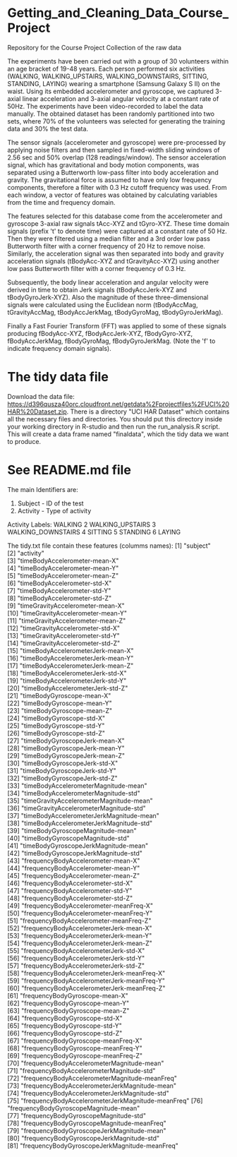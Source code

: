 # Getting_and_Cleaning_Data_Course_Project
Repository for the Course Project
Collection of the raw data

The experiments have been carried out with a group of 30 volunteers within an age bracket of 19-48 years. Each person performed six activities (WALKING, WALKING_UPSTAIRS, WALKING_DOWNSTAIRS, SITTING, STANDING, LAYING) wearing a smartphone (Samsung Galaxy S II) on the waist. Using its embedded accelerometer and gyroscope, we captured 3-axial linear acceleration and 3-axial angular velocity at a constant rate of 50Hz. The experiments have been video-recorded to label the data manually. The obtained dataset has been randomly partitioned into two sets, where 70% of the volunteers was selected for generating the training data and 30% the test data. 

The sensor signals (accelerometer and gyroscope) were pre-processed by applying noise filters and then sampled in fixed-width sliding windows of 2.56 sec and 50% overlap (128 readings/window). The sensor acceleration signal, which has gravitational and body motion components, was separated using a Butterworth low-pass filter into body acceleration and gravity. The gravitational force is assumed to have only low frequency components, therefore a filter with 0.3 Hz cutoff frequency was used. From each window, a vector of features was obtained by calculating variables from the time and frequency domain. 

The features selected for this database come from the accelerometer and gyroscope 3-axial raw signals tAcc-XYZ and tGyro-XYZ. These time domain signals (prefix 't' to denote time) were captured at a constant rate of 50 Hz. Then they were filtered using a median filter and a 3rd order low pass Butterworth filter with a corner frequency of 20 Hz to remove noise. Similarly, the acceleration signal was then separated into body and gravity acceleration signals (tBodyAcc-XYZ and tGravityAcc-XYZ) using another low pass Butterworth filter with a corner frequency of 0.3 Hz.

Subsequently, the body linear acceleration and angular velocity were derived in time to obtain Jerk signals (tBodyAccJerk-XYZ and tBodyGyroJerk-XYZ). Also the magnitude of these three-dimensional signals were calculated using the Euclidean norm (tBodyAccMag, tGravityAccMag, tBodyAccJerkMag, tBodyGyroMag, tBodyGyroJerkMag). 

Finally a Fast Fourier Transform (FFT) was applied to some of these signals producing fBodyAcc-XYZ, fBodyAccJerk-XYZ, fBodyGyro-XYZ, fBodyAccJerkMag, fBodyGyroMag, fBodyGyroJerkMag. (Note the 'f' to indicate frequency domain signals).

# The tidy data file

Download the data file: https://d396qusza40orc.cloudfront.net/getdata%2Fprojectfiles%2FUCI%20HAR%20Dataset.zip. There is a directory "UCI HAR Dataset" which contains all the necessary files and directories. You should put this directory inside your working directory in R-studio and then run the run_analysis.R script. This will create a data frame named "finaldata", which the tidy data we want to produce. 

# See README.md file

The main Identifiers are:
1. Subject - ID of the test
2. Activity - Type of activity

Activity Labels: 
WALKING
2 WALKING_UPSTAIRS
3 WALKING_DOWNSTAIRS
4 SITTING
5 STANDING
6 LAYING


The tidy.txt file contain these features (columms names):
 [1] "subject"                                         
 [2] "activity"                                        
 [3] "timeBodyAccelerometer-mean-X"                    
 [4] "timeBodyAccelerometer-mean-Y"                    
 [5] "timeBodyAccelerometer-mean-Z"                    
 [6] "timeBodyAccelerometer-std-X"                     
 [7] "timeBodyAccelerometer-std-Y"                     
 [8] "timeBodyAccelerometer-std-Z"                     
 [9] "timeGravityAccelerometer-mean-X"                 
[10] "timeGravityAccelerometer-mean-Y"                 
[11] "timeGravityAccelerometer-mean-Z"                 
[12] "timeGravityAccelerometer-std-X"                  
[13] "timeGravityAccelerometer-std-Y"                  
[14] "timeGravityAccelerometer-std-Z"                  
[15] "timeBodyAccelerometerJerk-mean-X"                
[16] "timeBodyAccelerometerJerk-mean-Y"                
[17] "timeBodyAccelerometerJerk-mean-Z"                
[18] "timeBodyAccelerometerJerk-std-X"                 
[19] "timeBodyAccelerometerJerk-std-Y"                 
[20] "timeBodyAccelerometerJerk-std-Z"                 
[21] "timeBodyGyroscope-mean-X"                        
[22] "timeBodyGyroscope-mean-Y"                        
[23] "timeBodyGyroscope-mean-Z"                        
[24] "timeBodyGyroscope-std-X"                         
[25] "timeBodyGyroscope-std-Y"                         
[26] "timeBodyGyroscope-std-Z"                         
[27] "timeBodyGyroscopeJerk-mean-X"                    
[28] "timeBodyGyroscopeJerk-mean-Y"                    
[29] "timeBodyGyroscopeJerk-mean-Z"                    
[30] "timeBodyGyroscopeJerk-std-X"                     
[31] "timeBodyGyroscopeJerk-std-Y"                     
[32] "timeBodyGyroscopeJerk-std-Z"                     
[33] "timeBodyAccelerometerMagnitude-mean"             
[34] "timeBodyAccelerometerMagnitude-std"              
[35] "timeGravityAccelerometerMagnitude-mean"          
[36] "timeGravityAccelerometerMagnitude-std"           
[37] "timeBodyAccelerometerJerkMagnitude-mean"         
[38] "timeBodyAccelerometerJerkMagnitude-std"          
[39] "timeBodyGyroscopeMagnitude-mean"                 
[40] "timeBodyGyroscopeMagnitude-std"                  
[41] "timeBodyGyroscopeJerkMagnitude-mean"             
[42] "timeBodyGyroscopeJerkMagnitude-std"              
[43] "frequencyBodyAccelerometer-mean-X"               
[44] "frequencyBodyAccelerometer-mean-Y"               
[45] "frequencyBodyAccelerometer-mean-Z"               
[46] "frequencyBodyAccelerometer-std-X"                
[47] "frequencyBodyAccelerometer-std-Y"                
[48] "frequencyBodyAccelerometer-std-Z"                
[49] "frequencyBodyAccelerometer-meanFreq-X"           
[50] "frequencyBodyAccelerometer-meanFreq-Y"           
[51] "frequencyBodyAccelerometer-meanFreq-Z"           
[52] "frequencyBodyAccelerometerJerk-mean-X"           
[53] "frequencyBodyAccelerometerJerk-mean-Y"           
[54] "frequencyBodyAccelerometerJerk-mean-Z"           
[55] "frequencyBodyAccelerometerJerk-std-X"            
[56] "frequencyBodyAccelerometerJerk-std-Y"            
[57] "frequencyBodyAccelerometerJerk-std-Z"            
[58] "frequencyBodyAccelerometerJerk-meanFreq-X"       
[59] "frequencyBodyAccelerometerJerk-meanFreq-Y"       
[60] "frequencyBodyAccelerometerJerk-meanFreq-Z"       
[61] "frequencyBodyGyroscope-mean-X"                   
[62] "frequencyBodyGyroscope-mean-Y"                   
[63] "frequencyBodyGyroscope-mean-Z"                   
[64] "frequencyBodyGyroscope-std-X"                    
[65] "frequencyBodyGyroscope-std-Y"                    
[66] "frequencyBodyGyroscope-std-Z"                    
[67] "frequencyBodyGyroscope-meanFreq-X"               
[68] "frequencyBodyGyroscope-meanFreq-Y"               
[69] "frequencyBodyGyroscope-meanFreq-Z"               
[70] "frequencyBodyAccelerometerMagnitude-mean"        
[71] "frequencyBodyAccelerometerMagnitude-std"         
[72] "frequencyBodyAccelerometerMagnitude-meanFreq"    
[73] "frequencyBodyAccelerometerJerkMagnitude-mean"    
[74] "frequencyBodyAccelerometerJerkMagnitude-std"     
[75] "frequencyBodyAccelerometerJerkMagnitude-meanFreq"
[76] "frequencyBodyGyroscopeMagnitude-mean"            
[77] "frequencyBodyGyroscopeMagnitude-std"             
[78] "frequencyBodyGyroscopeMagnitude-meanFreq"        
[79] "frequencyBodyGyroscopeJerkMagnitude-mean"        
[80] "frequencyBodyGyroscopeJerkMagnitude-std"         
[81] "frequencyBodyGyroscopeJerkMagnitude-meanFreq" 
